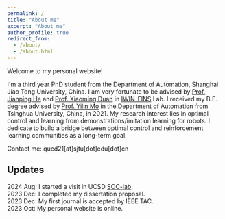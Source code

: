 ```yaml
---
permalink: /
title: "About me"
excerpt: "About me"
author_profile: true
redirect_from: 
  - /about/
  - /about.html
---
```


Welcome to my personal website! 

I'm a third year PhD student from the Department of Automation, Shanghai Jiao Tong University, China. I am very fortunate to be advised by [Prof. Jianping He](https://automation.sjtu.edu.cn/JPHE) and [Prof. Xiaoming Duan](https://xmduan.github.io/index.html) in [IWIN-FINS](https://iwin-fins.com/) Lab. I received my B.E. degree advised by [Prof. Yilin Mo](https://yilinmo.github.io/) in the Department of Automation from Tsinghua University, China, in 2021. My research interest lies in optimal control and learning from demonstrations/imitation learning for robots. I dedicate to build a bridge between optimal control and reinforcement learning communities as a long-term goal.

Contact me: qucd21[at]sjtu[dot]edu[dot]cn

## Updates
2024 Aug: I started a visit in UCSD [SOC-lab](https://zhengy09.github.io/soclab.html).  
2023 Dec: I completed my dissertation proposal.  
2023 Dec: My first journal is accepted by IEEE TAC.  
2023 Oct: My personal website is online.
